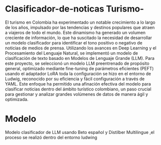 # Clasificador-de-noticas Turismo-
El turismo en Colombia ha experimentado un notable crecimiento a lo largo de los años, impulsado por las tendencias y destinos populares que atraen a viajeros de todo el mundo. Este dinamismo ha generado un volumen creciente de información, lo que ha suscitado la necesidad de desarrollar un modelo clasificador para identificar el tono positivo o negativo de noticias de medios de prensa. Utilizando los avances en Deep Learning y el Procesamiento del Lenguaje Natural, se implementó un modelo de clasificación de texto basado en Modelos de Lenguaje Grande (LLM). Para este proyecto, se seleccionó un modelo LLM preentrenado de propósito general, optimizado mediante fine-tuning de parámetros eficientes (PEFT) usando el adaptador LoRA toda la configuración se hizo en el entorno de Ludwig, reconocido por su eficiencia y fácil configuración a través de YAML. Este enfoque ha permitido una afinación efectiva del modelo para clasificar noticias dentro del ámbito turístico colombiano, un paso crucial para gestionar y analizar grandes volúmenes de datos de manera ágil y optimizada.
# Modelo 
Modelo clasificador de LLM
usando Beto español y Distilber Multilingue ,el proceso se realizó dentro del entorno ludwing 



